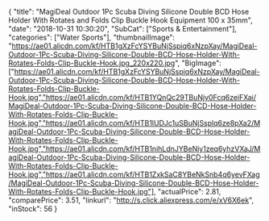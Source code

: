 {
	"title": "MagiDeal Outdoor 1Pc Scuba Diving Silicone Double BCD Hose Holder With Rotates and Folds Clip Buckle Hook Equipment 100 x 35mm",
	"date": "2018-10-31 10:30:20",
	"SubCat": ["Sports & Entertainment"],
	"categories": ["Water Sports"],
	"thumbnailImage": "https://ae01.alicdn.com/kf/HTB1gXzFcYSYBuNjSspiq6xNzpXay/MagiDeal-Outdoor-1Pc-Scuba-Diving-Silicone-Double-BCD-Hose-Holder-With-Rotates-Folds-Clip-Buckle-Hook.jpg_220x220.jpg",
	"BigImage": ["https://ae01.alicdn.com/kf/HTB1gXzFcYSYBuNjSspiq6xNzpXay/MagiDeal-Outdoor-1Pc-Scuba-Diving-Silicone-Double-BCD-Hose-Holder-With-Rotates-Folds-Clip-Buckle-Hook.jpg","https://ae01.alicdn.com/kf/HTB1YQnQc29TBuNjy0Fcq6zeiFXai/MagiDeal-Outdoor-1Pc-Scuba-Diving-Silicone-Double-BCD-Hose-Holder-With-Rotates-Folds-Clip-Buckle-Hook.jpg","https://ae01.alicdn.com/kf/HTB1lUDJc1uSBuNjSsplq6ze8pXa2/MagiDeal-Outdoor-1Pc-Scuba-Diving-Silicone-Double-BCD-Hose-Holder-With-Rotates-Folds-Clip-Buckle-Hook.jpg","https://ae01.alicdn.com/kf/HTB1nihLdnJYBeNjy1zeq6yhzVXaJ/MagiDeal-Outdoor-1Pc-Scuba-Diving-Silicone-Double-BCD-Hose-Holder-With-Rotates-Folds-Clip-Buckle-Hook.jpg","https://ae01.alicdn.com/kf/HTB1ZxkSaC8YBeNkSnb4q6yevFXag/MagiDeal-Outdoor-1Pc-Scuba-Diving-Silicone-Double-BCD-Hose-Holder-With-Rotates-Folds-Clip-Buckle-Hook.jpg"],
	"actualPrice": 2.81,
	"comparePrice": 3.51,
	"linkurl": "http://s.click.aliexpress.com/e/xV6X6ek",
	"inStock": 56
}
